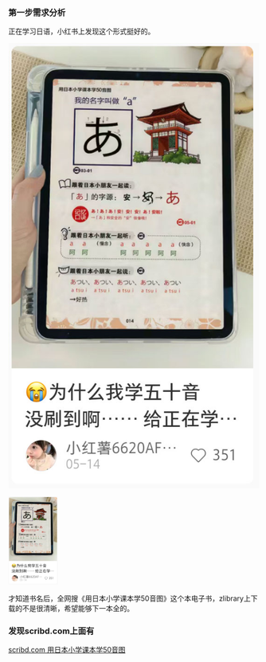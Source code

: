 ### 第一步需求分析
正在学习日语，小红书上发现这个形式挺好的。

![image](static/小红书图片.jpg)

<img src="static/小红书图片.jpg" width="100px">


才知道书名后，全网搜《用日本小学课本学50音图》这个本电子书，zlibrary上下载的不是很清晰，希望能够下一本全的。

### 发现scribd.com上面有
[scribd.com 用日本小学课本学50音图](https://www.scribd.com/document/665598179/%E7%94%A8%E6%97%A5%E6%9C%AC%E5%B0%8F%E5%AD%A6%E8%AF%BE%E6%9C%AC%E5%AD%A650%E9%9F%B3%E5%9B%BE-13583772 "scribd.com 用日本小学课本学50音图")
